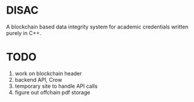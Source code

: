 # DISAC
A blockchain based data integrity system for academic credentials written purely in C++.

# TODO
1. work on blockchain header
2. backend API, Crow
3. temporary site to handle API calls
4. figure out offchain pdf storage